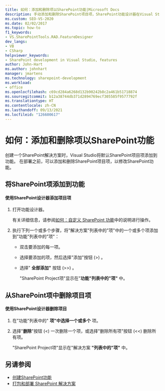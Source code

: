 ```yaml
---
title: 如何：添加和删除项以SharePoint功能|Microsoft Docs
description: 手动添加和删除SharePoint项目项，SharePoint功能设计器在Visual Studio。
ms.custom: SEO-VS-2020
ms.date: 02/02/2017
ms.topic: how-to
f1_keywords:
- VS.SharePointTools.RAD.FeatureDesigner
dev_langs:
- VB
- CSharp
helpviewer_keywords:
- SharePoint development in Visual Studio, features
author: John-Hart
ms.author: johnhart
manager: jmartens
ms.technology: sharepoint-development
ms.workload:
- office
ms.openlocfilehash: c69cd284a6268d132b90242b8c2a461b51718874
ms.sourcegitcommit: b12a38744db371d2894769ecf305585f9577792f
ms.translationtype: HT
ms.contentlocale: zh-CN
ms.lasthandoff: 09/13/2021
ms.locfileid: "126600617"
---
```

# <a name="how-to-add-and-remove-items-to-sharepoint-features"></a>如何：添加和删除项以SharePoint功能
  创建一个SharePoint解决方案时，Visual Studio将默认SharePoint项目项添加到功能。 在部署之前，可以添加和删除SharePoint项目项，以修改SharePoint功能。

## <a name="add-sharepoint-project-items-to-a-feature"></a>将SharePoint项添加到功能

#### <a name="to-add-sharepoint-project-items-with-the-feature-designer"></a>使用SharePoint设计器添加项目项

1. 打开功能设计器。

    有关详细信息，请参阅[如何：自定义 SharePoint 功能](../sharepoint/how-to-customize-a-sharepoint-feature.md)中的说明进行操作。

2. 执行下列一个或多个步骤，将"解决方案"列表中的"项"中的一个或多个项添加到"功能"列表中的"项"：

   - 双击要添加的每一项。

   - 选择要添加的项，然后选择"添加"按钮 (>) 。 

   - 选择" **全部添加"** 按钮 (>>) 。

     "SharePoint Project项"显示在"**功能"列表中的"项"** 中。

## <a name="remove-sharepoint-project-items-from-a-feature"></a>从SharePoint项中删除项目项

#### <a name="to-remove-sharepoint-items-with-the-feature-designer"></a>使用SharePoint设计器删除项目

1. 在"功能"列表中的" **项"中选择一个或多个** 项。

2. 选择"**删除**"按钮 (<) 一次删除一个项，或选择"删除所有项"按钮 (<<) 删除所有项。

     "SharePoint Project项"显示在"解决方案 **"列表中的"项"** 中。

## <a name="see-also"></a>另请参阅
- [创建SharePoint功能](../sharepoint/creating-sharepoint-features.md)
- [打包和部署 SharePoint 解决方案](../sharepoint/packaging-and-deploying-sharepoint-solutions.md)
